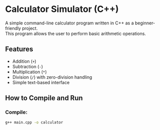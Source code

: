# Calculator Simulator (C++)

A simple command-line calculator program written in C++ as a beginner-friendly project.  
This program allows the user to perform basic arithmetic operations.

## Features
- Addition (`+`)
- Subtraction (`-`)
- Multiplication (`*`)
- Division (`/`) with zero-division handling
- Simple text-based interface

## How to Compile and Run

### Compile:
```bash
g++ main.cpp -o calculator
